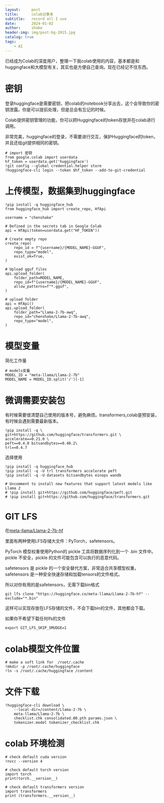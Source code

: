 ```yaml
---
layout:     post
title:      colab记事本
subtitle:   record all I use
date:       2024-01-02
author:     shake
header-img: img/post-bg-2015.jpg
catalog: true
tags:
    - AI
---
```


已经成为Colab的深度用户，整理一下我colab使用的内容，基本都是和huggingface和大模型有关，其实也是方便自己查询。现在已经记不住东西。

# 密钥

登录huggingface是需要密钥，把colab的notebook分享出去，这个会导致你的密钥泄露。你是可以提前处理，但是总会有忘记的时候。

Colab提供密钥管理的功能，你可以把Huggingface的token存放并在colab进行调用。

非常完美，huggingface的登录，不需要进行交互，保护Huggingface的token，并且还给git提供相同的密钥。

	# import 密钥
	from google.colab import userdata
	hf_token = userdata.get('huggingface')
	!git config --global credential.helper store
	!huggingface-cli login --token $hf_token --add-to-git-credential
	
# 上传模型，数据集到huggingface

	!pip install -q huggingface_hub
	from huggingface_hub import create_repo, HfApi

	username = "chenshake"

	# Defined in the secrets tab in Google Colab
	api = HfApi(token=userdata.get("HF_TOKEN"))

	# Create empty repo
	create_repo(
		repo_id = f"{username}/{MODEL_NAME}-GGUF",
		repo_type="model",
		exist_ok=True,
	)

	# Upload gguf files
	api.upload_folder(
		folder_path=MODEL_NAME,
		repo_id=f"{username}/{MODEL_NAME}-GGUF",
		allow_patterns=f"*.gguf",
	)
	
	# upload folder
	api = HfApi()
	api.upload_folder(
		folder_path="Llama-2-7b-awq",
		repo_id="chenshake/Llama-2-7b-awq",
		repo_type="model",
	)

# 模型变量

简化工作量

	# models变量
	MODEL_ID = "meta-llama/Llama-2-7b"
	MODEL_NAME = MODEL_ID.split('/')[-1]


# 微调需要安装包

有时候需要很清楚自己使用的版本号，避免麻烦。transformers,colab是预安装，有时候会遇到需要最新版本。

	!pip install -q \
	git+https://github.com/huggingface/transformers.git \
	accelerate==0.21.0 \
	peft==0.4.0 bitsandbytes==0.40.2\ 
	trl==0.4.7

选择使用

	!pip install -q huggingface_hub
	!pip install -q -U trl transformers accelerate peft
	!pip install -q -U datasets bitsandbytes einops wandb

	# Uncomment to install new features that support latest models like Llama 2
	# !pip install git+https://github.com/huggingface/peft.git
	# !pip install git+https://github.com/huggingface/transformers.git
		
# GIT LFS

在[meta-llama/Llama-2-7b-hf](https://huggingface.co/meta-llama/Llama-2-7b-hf/tree/main)

里面有两种使用LFS存储大文件：PyTorch，safetensors。

PyTorch 模型权重使用Python的 pickle 工具将数据序列化到一个 .bin 文件中。 pickle 不安全，pickle 的文件可能包含可以执行的恶意代码。

safetensors 是 pickle 的一个安全替代方案，非常适合共享模型权重。safetensors 是一种安全快速存储和加载tensors的文件格式。

所以对你有用的是safetensors，无需下载bin格式

	git lfs clone "https://huggingface.co/meta-llama/Llama-2-7b-hf" --exclude="*.bin"
	
这样可以实现存放在LFS存储的文件，不会下载bin的文件，其他都会下载。

如果你不希望下载任何lfs的文件

	export GIT_LFS_SKIP_SMUDGE=1

# colab模型文件位置

	# make a soft link for  /root/.cache
	!mkdir -p /root/.cache/huggingface
	!ln -s /root/.cache/huggingface /content
	
# 文件下载

	!huggingface-cli download \
		--local-dir=/content/Llama-2-7b \
		meta-llama/Llama-2-7b \
		checklist.chk consolidated.00.pth params.json \
		tokenizer.model tokenizer_checklist.chk
		
		
# colab 环境检测

	# check default cuda version
	!nvcc --version 4

	# check default torch version
	import torch
	print(torch.__version__)

	# check default transformers version
	import transformers
	print (transformers.__version__)